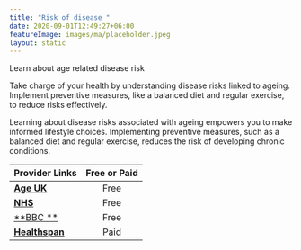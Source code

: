 ```yaml
---
title: "Risk of disease "
date: 2020-09-01T12:49:27+06:00
featureImage: images/ma/placeholder.jpeg
layout: static
---
```


Learn about age related disease risk

Take charge of your health by understanding disease risks linked to ageing. Implement preventive measures, like a balanced diet and regular exercise, to reduce risks effectively.

Learning about disease risks associated with ageing empowers you to make informed lifestyle choices. Implementing preventive measures, such as a balanced diet and regular exercise, reduces the risk of developing chronic conditions.

| Provider Links      | Free or Paid  |  
| :-----------          | :--------------:      |  
| [**Age UK**](https://www.ageuk.org.uk/information-advice/health-wellbeing/conditions-illnesses/) | Free  | 
| [**NHS**](https://www.nhs.uk/conditions/nhs-health-check/) | Free  | 
| [**BBC **](https://www.bbc.co.uk/news/health-57982476) | Free  | 
| [**Healthspan**](https://www.awin1.com/cread.php?awinmid=6007&awinaffid=1198638&ued=https%3A%2F%2Fwww.healthspan.co.uk%2F) | Paid | 
  

<br/><br/>






